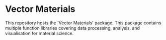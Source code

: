 # Vector Materials

This repository hosts the 'Vector Materials' package. This package contains multiple function libraries covering data processing, analysis, and visualisation for material science.
